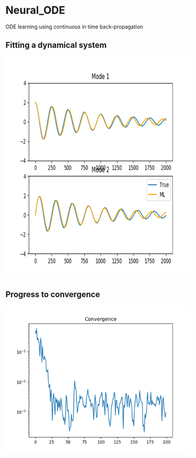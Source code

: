 # Neural_ODE
ODE learning using continuous in time back-propagation

## Fitting a dynamical system
<center>
	<img src="https://github.com/Romit-Maulik/Neural_ODE/blob/master/Figure_1.png" width="600" height="600"/>
</center>

## Progress to convergence
<center>
	<img src="https://github.com/Romit-Maulik/Neural_ODE/blob/master/Figure_2.png" width="600" height="400"/>
</center>